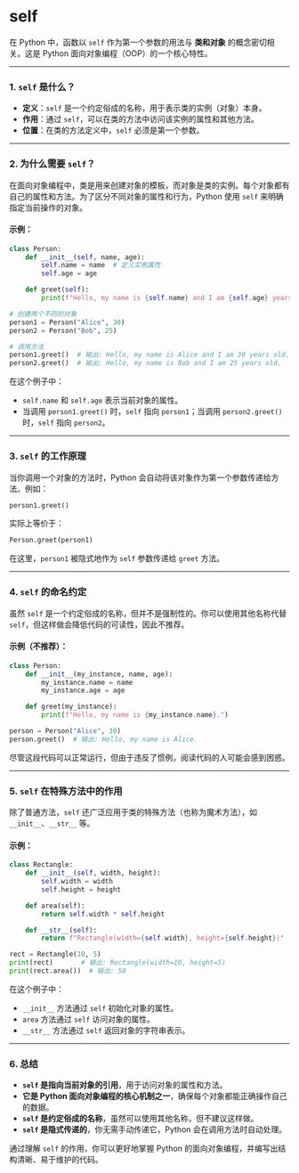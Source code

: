 # self

在 Python 中，函数以 `self` 作为第一个参数的用法与 **类和对象** 的概念密切相关。这是 Python 面向对象编程（OOP）的一个核心特性。

---

### **1. `self` 是什么？**
- **定义**：`self` 是一个约定俗成的名称，用于表示类的实例（对象）本身。
- **作用**：通过 `self`，可以在类的方法中访问该实例的属性和其他方法。
- **位置**：在类的方法定义中，`self` 必须是第一个参数。

---

### **2. 为什么需要 `self`？**
在面向对象编程中，类是用来创建对象的模板，而对象是类的实例。每个对象都有自己的属性和方法。为了区分不同对象的属性和行为，Python 使用 `self` 来明确指定当前操作的对象。

#### 示例：
```python
class Person:
    def __init__(self, name, age):
        self.name = name  # 定义实例属性
        self.age = age

    def greet(self):
        print(f"Hello, my name is {self.name} and I am {self.age} years old.")

# 创建两个不同的对象
person1 = Person("Alice", 30)
person2 = Person("Bob", 25)

# 调用方法
person1.greet()  # 输出: Hello, my name is Alice and I am 30 years old.
person2.greet()  # 输出: Hello, my name is Bob and I am 25 years old.
```

在这个例子中：
- `self.name` 和 `self.age` 表示当前对象的属性。
- 当调用 `person1.greet()` 时，`self` 指向 `person1`；当调用 `person2.greet()` 时，`self` 指向 `person2`。

---

### **3. `self` 的工作原理**
当你调用一个对象的方法时，Python 会自动将该对象作为第一个参数传递给方法。例如：
```python
person1.greet()
```
实际上等价于：
```python
Person.greet(person1)
```

在这里，`person1` 被隐式地作为 `self` 参数传递给 `greet` 方法。

---

### **4. `self` 的命名约定**
虽然 `self` 是一个约定俗成的名称，但并不是强制性的。你可以使用其他名称代替 `self`，但这样做会降低代码的可读性，因此不推荐。

#### 示例（不推荐）：
```python
class Person:
    def __init__(my_instance, name, age):
        my_instance.name = name
        my_instance.age = age

    def greet(my_instance):
        print(f"Hello, my name is {my_instance.name}.")

person = Person("Alice", 30)
person.greet()  # 输出: Hello, my name is Alice.
```

尽管这段代码可以正常运行，但由于违反了惯例，阅读代码的人可能会感到困惑。

---

### **5. `self` 在特殊方法中的作用**
除了普通方法，`self` 还广泛应用于类的特殊方法（也称为魔术方法），如 `__init__`、`__str__` 等。

#### 示例：
```python
class Rectangle:
    def __init__(self, width, height):
        self.width = width
        self.height = height

    def area(self):
        return self.width * self.height

    def __str__(self):
        return f"Rectangle(width={self.width}, height={self.height})"

rect = Rectangle(10, 5)
print(rect)       # 输出: Rectangle(width=10, height=5)
print(rect.area())  # 输出: 50
```

在这个例子中：
- `__init__` 方法通过 `self` 初始化对象的属性。
- `area` 方法通过 `self` 访问对象的属性。
- `__str__` 方法通过 `self` 返回对象的字符串表示。

---

### **6. 总结**
- **`self` 是指向当前对象的引用**，用于访问对象的属性和方法。
- **它是 Python 面向对象编程的核心机制之一**，确保每个对象都能正确操作自己的数据。
- **`self` 是约定俗成的名称**，虽然可以使用其他名称，但不建议这样做。
- **`self` 是隐式传递的**，你无需手动传递它，Python 会在调用方法时自动处理。

通过理解 `self` 的作用，你可以更好地掌握 Python 的面向对象编程，并编写出结构清晰、易于维护的代码。